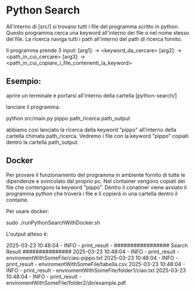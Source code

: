 # Python Search
All'interno di [src/] si trovano tutti i file del programma scritto in python.
Questo programma cerca una keyword all'interno dei file o nel nome stesso del file.
La ricerca naviga tutti i path all'interno del path di ricerca fornito.

Il programma prende 3 input:
[arg1]: -> <keyword_da_cercare>
[arg2]: -> <path_in_cui_cercare>
[arg3]: -> <path_in_cui_copiare_i_file_contenenti_la_keyword>

## Esempio:

aprire un terminale e portarsi all'interno della cartella [python-search/]

lanciare il programma:

python src/main.py pippo path_ricerca path_output

abbiamo cosi lanciato la ricerca della keyword "pippo" all'interno della cartella chimata path_ricerca.
Vedremo i file con la keyword "pippo" copiati dentro la cartella path_output.

## Docker
Per provare il funzionamento del programma in ambiente fornito di tutte le dipendenze e svincolato dal proprio pc.
Nel container vengono copiati dei file che contengono la keyword "pippo".
Dentro il conatiner viene avviato il programma python che troverà i file e li copierà in una cartella dentro il containe.

Per usare docker:

sudo ./runPythonSearchWithDocker.sh

L'output atteso è:

2025-03-23 10:48:04 - INFO - print_result - ################# Search Result ###############
2025-03-23 10:48:04 - INFO - print_result -     enviromentWithSomeFile/ciao-pippo.txt
2025-03-23 10:48:04 - INFO - print_result -     enviromentWithSomeFile/tabella.csv
2025-03-23 10:48:04 - INFO - print_result -     enviromentWithSomeFile/folder1/ciao.txt
2025-03-23 10:48:04 - INFO - print_result -     enviromentWithSomeFile/folder2/dir/example.pdf


